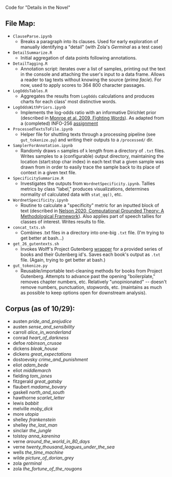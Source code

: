 Code for "Details in the Novel"

## File Map:

* `ClauseParse.ipynb`
  * Breaks a paragraph into its clauses. Used for early exploration of manually identifying a "detail" (with Zola's *Germinal* as a test case)
* `DetailSummarize.R`
  * Initial aggregation of data points following annotations.
* `DetailTagging.R`
  * Annotation script: iterates over a list of samples, printing out the text in the console and attaching the user's input to a data frame. Allows a reader to tag texts without knowing the source (*prima facie*). For now, used to apply scores to 364 800 character passages.
* `LogOddsTables.R`
  * Aggregates the results from `LogOdds` calculations and produces charts for each class' most distinctive words.
* `LogOddsWithPriors.ipynb`
  * Implements the log-odds ratio with an informative Dirichlet prior (described in [Monroe et al. 2009, Fighting Words](http://languagelog.ldc.upenn.edu/myl/Monroe.pdf)). As adapted from a (completed) INFO-256 [assignment](https://github.com/dbamman/anlp21/blob/main/2.compare/Log-odds%20ratio%20with%20priors_TODO.ipynb)
* `ProcessedTextsToFile.ipynb`
  * Helper file for shuttling texts through a processing pipeline (see `gut_tokenize.py`) and writing their outputs to a `/processed/` dir.
* `SamplerForAnnotation.ipynb`
  * Randomly draws `n` samples of `k` length from a directory of `.txt` files. Writes samples to a (configurable) output directory, maintaining the location (start:stop char index) in each text that a given sample was drawn from in order to easily trace the sample back to its place of context in a given text file.
* `SpecificitySummarize.R`
  * Investigates the outputs from `WordnetSpecificity.ipynb`. Tallies metrics by class "label," produces visualizations, determines normality of calculated data with `stat_qq()`, etc.
* `WordnetSpecificity.ipynb`
  * Routine to calculate a "specificity" metric for an inputted block of text (described in [Nelson 2020, Computational
Grounded Theory: A Methodological Framework](https://journals.sagepub.com/doi/pdf/10.1177/0049124117729703)). Also applies part of speech tallies for classes of interest. Writes results to file.
* `concat_txts.sh`
  * Combines .txt files in a directory into one-big `.txt` file. (I'm trying to get better at bash...)
* `get_26_gutentexts.sh`
  * Invokes Wolff's Project Gutenberg [wrapper](https://github.com/c-w/gutenberg) for a provided series of books and their Gutenberg id's. Saves each book's output as `.txt` file. (Again, trying to get better at bash.)
* `gut_tokenize.py`
  * Reusable/importable text-cleaning methods for books from Project Gutenberg. Attempts to advance past the opening "boilerplate," removes chapter numbers, etc. Relatively "unopinionated" -- doesn't remove numbers, punctuation, stopwords, etc. (maintains as much as possible to keep options open for downstream analysis).

## Corpus (as of 10/29):

* austen *pride_and_prejudice*
* austen *sense_and_sensibility*
* carroll *alice_in_wonderland*
* conrad *heart_of_darkness*
* defoe *robinson_crusoe*
* dickens *bleak_house*
* dickens *great_expectations*
* dostoevsky *crime_and_punishment*
* eliot *adam_bede*
* eliot *middlemarch*
* fielding *tom_jones*
* fitzgerald *great_gatsby*
* flaubert *madame_bovary*
* gaskell *north_and_south*
* hawthorne *scarlet_letter*
* lewis *babbit*
* melville *moby_dick*
* more *utopia*
* shelley *frankenstein*
* shelley *the_last_man*
* sinclair *the_jungle*
* tolstoy *anna_karenina*
* verne *around_the_world_in_80_days*
* verne *twenty_thousand_leagues_under_the_sea*
* wells *the_time_machine*
* wilde *picture_of_dorian_grey*
* zola *germinal*
* zola *the_fortune_of_the_rougons*